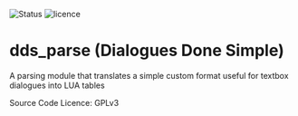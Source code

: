 ![Status](https://img.shields.io/badge/status-work%20in%20progress-%23bb77d1)
![licence](https://img.shields.io/github/license/GenshinMT/dds_parse)
# dds_parse (Dialogues Done Simple)
A parsing module that translates a simple custom format useful for textbox dialogues into LUA tables

Source Code Licence: GPLv3
